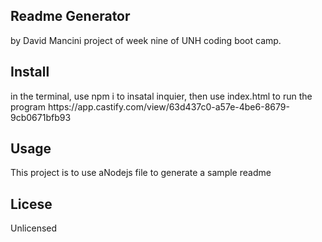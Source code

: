 <h2>Readme Generator</h2>
by David Mancini
project of week nine of UNH coding boot camp.
<h2>Install</h2>
in the terminal, use npm i to insatal inquier, then use index.html to run the program 
https://app.castify.com/view/63d437c0-a57e-4be6-8679-9cb0671bfb93
<h2>Usage</h2>
This project is to use aNodejs file to generate a sample readme
<h2>Licese</h2>
Unlicensed
